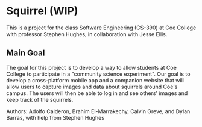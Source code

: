 # Squirrel (WIP)
This is a project for the class Software Engineering (CS-390) at Coe College with professor Stephen Hughes, in collaboration with Jesse Ellis.

## Main Goal
The goal for this project is to develop a way to allow students at Coe College to participate in a "community science experiment". Our goal is to develop a cross-platform mobile app and a companion website that will allow users to capture images and data about squirrels around Coe's campus. The users will then be able to log in and see others' images and keep track of the squirrels. 


Authors: Adolfo Calderon, Brahim El-Marrakechy, Calvin Greve, and Dylan Barras, with help from Stephen Hughes
